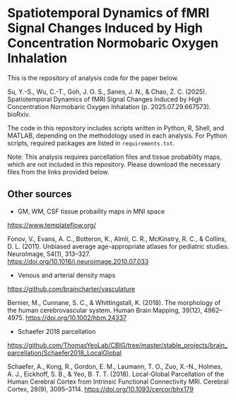# Spatiotemporal Dynamics of fMRI Signal Changes Induced by High Concentration Normobaric Oxygen Inhalation

This is the repository of analysis code for the paper below.

Su, Y.-S., Wu, C.-T., Goh, J. O. S., Sanes, J. N., & Chao, Z. C. (2025). Spatiotemporal Dynamics of fMRI Signal Changes Induced by High Concentration Normobaric Oxygen Inhalation (p. 2025.07.29.667573). bioRxiv.

The code in this repository includes scripts written in Python, R, Shell, and MATLAB, depending on the methodology used in each analysis.
For Python scripts, required packages are listed in `requirements.txt`.

Note: This analysis requires parcellation files and tissue probability maps, which are not included in this repository. Please download the necessary files from the links provided below.

## Other sources
- GM, WM, CSF tissue probaility maps in MNI space

https://www.templateflow.org/

Fonov, V., Evans, A. C., Botteron, K., Almli, C. R., McKinstry, R. C., & Collins, D. L. (2011). Unbiased average age-appropriate atlases for pediatric studies. NeuroImage, 54(1), 313–327. https://doi.org/10.1016/j.neuroimage.2010.07.033

- Venous and arterial density maps

https://github.com/braincharter/vasculature

Bernier, M., Cunnane, S. C., & Whittingstall, K. (2018). The morphology of the human cerebrovascular system. Human Brain Mapping, 39(12), 4962–4975. https://doi.org/10.1002/hbm.24337

- Schaefer 2018 parcellation

https://github.com/ThomasYeoLab/CBIG/tree/master/stable_projects/brain_parcellation/Schaefer2018_LocalGlobal

Schaefer, A., Kong, R., Gordon, E. M., Laumann, T. O., Zuo, X.-N., Holmes, A. J., Eickhoff, S. B., & Yeo, B. T. T. (2018). Local-Global Parcellation of the Human Cerebral Cortex from Intrinsic Functional Connectivity MRI. Cerebral Cortex, 28(9), 3095–3114. https://doi.org/10.1093/cercor/bhx179
